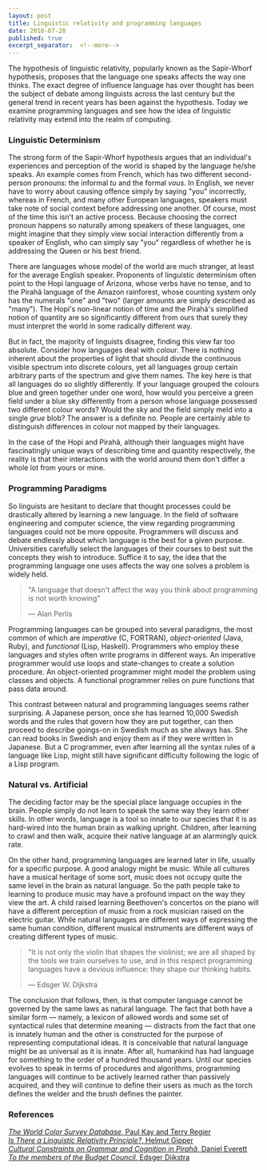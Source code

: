 ```yaml
---
layout: post
title: Linguistic relativity and programming languages
date: 2018-07-20
published: true
excerpt_separator:  <!--more-->
---
```

The hypothesis of linguistic relativity, popularly known as the Sapir-Whorf hypothesis, proposes that the language one speaks affects the way one thinks. The exact degree of influence language has over thought has been the subject of debate among linguists across the last century but the general trend in recent years has been against the hypothesis. Today we examine programming languages and see how the idea of linguistic relativity may extend into the realm of computing.  
<!--more-->
### Linguistic Determinism
The strong form of the Sapir-Whorf hypothesis argues that an individual's experiences and perception of the world is shaped by the language he/she speaks. An example comes from French, which has two different second-person pronouns: the informal _tu_ and the formal _vous_. In English, we never have to worry about causing offence simply by saying "you" incorrectly, whereas in French, and many other European languages, speakers must take note of social context before addressing one another. Of course, most of the time this isn't an active process. Because choosing the correct pronoun happens so naturally among speakers of these languages, one might imagine that they simply view social interaction differently from a speaker of English, who can simply say "you" regardless of whether he is addressing the Queen or his best friend.  

There are languages whose model of the world are much stranger, at least for the average English speaker. Proponents of linguistic determinism often point to the Hopi language of Arizona, whose verbs have no tense, and to the Pirahã language of the Amazon rainforest, whose counting system only has the numerals "one" and "two" (larger amounts are simply described as "many"). The Hopi's non-linear notion of time and the Pirahã's simplified notion of quantity are so significantly different from ours that surely they must interpret the world in some radically different way.

But in fact, the majority of linguists disagree, finding this view far too absolute. Consider how languages deal with colour. There is nothing inherent about the properties of light that should divide the continuous visible spectrum into discrete colours, yet all languages group certain arbitrary parts of the spectrum and give them names. The key here is that all languages do so slightly differently. If your language grouped the colours blue and green together under one word, how would you perceive a green field under a blue sky differently from a person whose language possessed two different colour words? Would the sky and the field simply meld into a single _grue_ blob? The answer is a definite no. People are certainly able to distinguish differences in colour not mapped by their languages. 

In the case of the Hopi and Pirahã, although their languages might have fascinatingly unique ways of describing time and quantity respectively, the reality is that their interactions with the world around them don't differ a whole lot from yours or mine. 

### Programming Paradigms
So linguists are hesitant to declare that thought processes could be drastically altered by learning a new language. In the field of software engineering and computer science, the view regarding programming languages could not be more opposite. Programmers will discuss and debate endlessly about which language is the best for a given purpose. Universities carefully select the languages of their courses to best suit the concepts they wish to introduce. Suffice it to say, the idea that the programming language one uses affects the way one solves a problem is widely held.

> "A language that doesn't affect the way you think about programming is not worth knowing"
>
> &mdash; Alan Perlis

Programming languages can be grouped into several paradigms, the most common of which are _imperative_ (C, FORTRAN), _object-oriented_ (Java, Ruby), and _functional_ (Lisp, Haskell). Programmers who employ these languages and styles often write programs in different ways. An imperative programmer would use loops and state-changes to create a solution procedure. An object-oriented programmer might model the problem using classes and objects. A functional programmer relies on pure functions that pass data around. 

This contrast between natural and programming languages seems rather surprising. A Japanese person, once she has learned 10,000 Swedish words and the rules that govern how they are put together, can then proceed to describe goings-on in Swedish much as she always has. She can read books in Swedish and enjoy them as if they were written in Japanese. But a C programmer, even after learning all the syntax rules of a language like Lisp, might still have significant difficulty following the logic of a Lisp program. 

### Natural vs. Artificial
The deciding factor may be the special place language occupies in the brain. People simply do not learn to speak the same way they learn other skills. In other words, language is a tool so innate to our species that it is as hard-wired into the human brain as walking upright. Children, after learning to crawl and then walk, acquire their native language at an alarmingly quick rate. 

On the other hand, programming languages are learned later in life, usually for a specific purpose. A good analogy might be music. While all cultures have a musical heritage of some sort, music does not occupy quite the same level in the brain as natural language. So the path people take to learning to produce music may have a profound impact on the way they view the art. A child raised learning Beethoven's concertos on the piano will have a different perception of music from a rock musician raised on the electric guitar. While natural languages are different ways of expressing the same human condition, different musical instruments are different ways of creating different types of music.

> "It is not only the violin that shapes the violinist; we are all shaped by the tools we train ourselves to use, and in this respect programming languages have a devious influence: they shape our thinking habits.
>
> &mdash; Edsger W. Dijkstra

The conclusion that follows, then, is that computer language cannot be governed by the same laws as natural language. The fact that both have a similar form &mdash; namely, a lexicon of allowed words and some set of syntactical rules that determine meaning &mdash; distracts from the fact that one is innately human and the other is constructed for the purpose of representing computational ideas. It is conceivable that natural language might be as universal as it is innate. After all, humankind has had language for something to the order of a hundred thousand years. Until our species evolves to speak in terms of procedures and algorithms, programming languages will continue to be actively learned rather than passively acquired, and they will continue to define their users as much as the torch defines the welder and the brush defines the painter.

### References
[_The World Color Survey Database_, Paul Kay and Terry Regier](http://www1.icsi.berkeley.edu/~kay/claire7.pdf)  
[_Is There a Linguistic Relativity Principle?_, Helmut Gipper](https://www.iai.spk-berlin.de/fileadmin/dokumentenbibliothek/Indiana/Indiana_5/IND_05_Gipper.pdf)  
[_Cultural Constraints on Grammar and Cognition in Pirahã_, Daniel Everett](http://www1.icsi.berkeley.edu/~kay/Everett.CA.Piraha.pdf)  
[_To the members of the Budget Council_, Edsger Dijkstra](https://www.cs.utexas.edu/users/EWD/OtherDocs/To%20the%20Budget%20Council%20concerning%20Haskell.pdf)